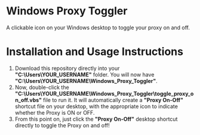 # Windows Proxy Toggler
A clickable icon on your Windows desktop to toggle your proxy on and off.
 


# Installation and Usage Instructions

1. Download this repository directly into your **"C:\Users\YOUR_USERNAME"** folder. You will now have **"C:\Users\YOUR_USERNAME\Windows_Proxy_Toggler"**.
2. Now, double-click the **"C:\Users\YOUR_USERNAME\Windows_Proxy_Toggler\toggle_proxy_on_off.vbs"** file to run it. It will automatically create a **"Proxy On-Off"** shortcut file on your desktop, with the appropriate icon to indicate whether the Proxy is ON or OFF.
3. From this point on, just click the **"Proxy On-Off"** desktop shortcut directly to toggle the Proxy on and off!





